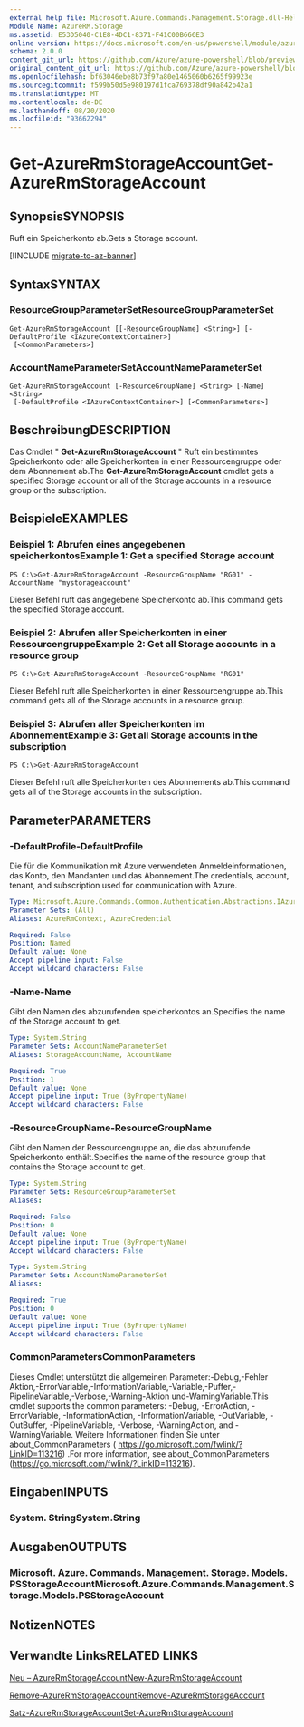```yaml
---
external help file: Microsoft.Azure.Commands.Management.Storage.dll-Help.xml
Module Name: AzureRM.Storage
ms.assetid: E53D5040-C1E8-4DC1-8371-F41C00B666E3
online version: https://docs.microsoft.com/en-us/powershell/module/azurerm.storage/get-azurermstorageaccount
schema: 2.0.0
content_git_url: https://github.com/Azure/azure-powershell/blob/preview/src/ResourceManager/Storage/Commands.Management.Storage/help/Get-AzureRmStorageAccount.md
original_content_git_url: https://github.com/Azure/azure-powershell/blob/preview/src/ResourceManager/Storage/Commands.Management.Storage/help/Get-AzureRmStorageAccount.md
ms.openlocfilehash: bf63046ebe8b73f97a80e1465060b6265f99923e
ms.sourcegitcommit: f599b50d5e980197d1fca769378df90a842b42a1
ms.translationtype: MT
ms.contentlocale: de-DE
ms.lasthandoff: 08/20/2020
ms.locfileid: "93662294"
---
```

# <span data-ttu-id="3715c-101">Get-AzureRmStorageAccount</span><span class="sxs-lookup"><span data-stu-id="3715c-101">Get-AzureRmStorageAccount</span></span>

## <span data-ttu-id="3715c-102">Synopsis</span><span class="sxs-lookup"><span data-stu-id="3715c-102">SYNOPSIS</span></span>
<span data-ttu-id="3715c-103">Ruft ein Speicherkonto ab.</span><span class="sxs-lookup"><span data-stu-id="3715c-103">Gets a Storage account.</span></span>

[!INCLUDE [migrate-to-az-banner](../../includes/migrate-to-az-banner.md)]

## <span data-ttu-id="3715c-104">Syntax</span><span class="sxs-lookup"><span data-stu-id="3715c-104">SYNTAX</span></span>

### <span data-ttu-id="3715c-105">ResourceGroupParameterSet</span><span class="sxs-lookup"><span data-stu-id="3715c-105">ResourceGroupParameterSet</span></span>
```
Get-AzureRmStorageAccount [[-ResourceGroupName] <String>] [-DefaultProfile <IAzureContextContainer>]
 [<CommonParameters>]
```

### <span data-ttu-id="3715c-106">AccountNameParameterSet</span><span class="sxs-lookup"><span data-stu-id="3715c-106">AccountNameParameterSet</span></span>
```
Get-AzureRmStorageAccount [-ResourceGroupName] <String> [-Name] <String>
 [-DefaultProfile <IAzureContextContainer>] [<CommonParameters>]
```

## <span data-ttu-id="3715c-107">Beschreibung</span><span class="sxs-lookup"><span data-stu-id="3715c-107">DESCRIPTION</span></span>
<span data-ttu-id="3715c-108">Das Cmdlet " **Get-AzureRmStorageAccount** " Ruft ein bestimmtes Speicherkonto oder alle Speicherkonten in einer Ressourcengruppe oder dem Abonnement ab.</span><span class="sxs-lookup"><span data-stu-id="3715c-108">The **Get-AzureRmStorageAccount** cmdlet gets a specified Storage account or all of the Storage accounts in a resource group or the subscription.</span></span>

## <span data-ttu-id="3715c-109">Beispiele</span><span class="sxs-lookup"><span data-stu-id="3715c-109">EXAMPLES</span></span>

### <span data-ttu-id="3715c-110">Beispiel 1: Abrufen eines angegebenen speicherkontos</span><span class="sxs-lookup"><span data-stu-id="3715c-110">Example 1: Get a specified Storage account</span></span>
```
PS C:\>Get-AzureRmStorageAccount -ResourceGroupName "RG01" -AccountName "mystorageaccount"
```

<span data-ttu-id="3715c-111">Dieser Befehl ruft das angegebene Speicherkonto ab.</span><span class="sxs-lookup"><span data-stu-id="3715c-111">This command gets the specified Storage account.</span></span>

### <span data-ttu-id="3715c-112">Beispiel 2: Abrufen aller Speicherkonten in einer Ressourcengruppe</span><span class="sxs-lookup"><span data-stu-id="3715c-112">Example 2: Get all Storage accounts in a resource group</span></span>
```
PS C:\>Get-AzureRmStorageAccount -ResourceGroupName "RG01"
```

<span data-ttu-id="3715c-113">Dieser Befehl ruft alle Speicherkonten in einer Ressourcengruppe ab.</span><span class="sxs-lookup"><span data-stu-id="3715c-113">This command gets all of the Storage accounts in a resource group.</span></span>

### <span data-ttu-id="3715c-114">Beispiel 3: Abrufen aller Speicherkonten im Abonnement</span><span class="sxs-lookup"><span data-stu-id="3715c-114">Example 3:  Get all Storage accounts in the subscription</span></span>
```
PS C:\>Get-AzureRmStorageAccount
```

<span data-ttu-id="3715c-115">Dieser Befehl ruft alle Speicherkonten des Abonnements ab.</span><span class="sxs-lookup"><span data-stu-id="3715c-115">This command gets all of the Storage accounts in the subscription.</span></span>

## <span data-ttu-id="3715c-116">Parameter</span><span class="sxs-lookup"><span data-stu-id="3715c-116">PARAMETERS</span></span>

### <span data-ttu-id="3715c-117">-DefaultProfile</span><span class="sxs-lookup"><span data-stu-id="3715c-117">-DefaultProfile</span></span>
<span data-ttu-id="3715c-118">Die für die Kommunikation mit Azure verwendeten Anmeldeinformationen, das Konto, den Mandanten und das Abonnement.</span><span class="sxs-lookup"><span data-stu-id="3715c-118">The credentials, account, tenant, and subscription used for communication with Azure.</span></span>

```yaml
Type: Microsoft.Azure.Commands.Common.Authentication.Abstractions.IAzureContextContainer
Parameter Sets: (All)
Aliases: AzureRmContext, AzureCredential

Required: False
Position: Named
Default value: None
Accept pipeline input: False
Accept wildcard characters: False
```

### <span data-ttu-id="3715c-119">-Name</span><span class="sxs-lookup"><span data-stu-id="3715c-119">-Name</span></span>
<span data-ttu-id="3715c-120">Gibt den Namen des abzurufenden speicherkontos an.</span><span class="sxs-lookup"><span data-stu-id="3715c-120">Specifies the name of the Storage account to get.</span></span>

```yaml
Type: System.String
Parameter Sets: AccountNameParameterSet
Aliases: StorageAccountName, AccountName

Required: True
Position: 1
Default value: None
Accept pipeline input: True (ByPropertyName)
Accept wildcard characters: False
```

### <span data-ttu-id="3715c-121">-ResourceGroupName</span><span class="sxs-lookup"><span data-stu-id="3715c-121">-ResourceGroupName</span></span>
<span data-ttu-id="3715c-122">Gibt den Namen der Ressourcengruppe an, die das abzurufende Speicherkonto enthält.</span><span class="sxs-lookup"><span data-stu-id="3715c-122">Specifies the name of the resource group that contains the Storage account to get.</span></span>

```yaml
Type: System.String
Parameter Sets: ResourceGroupParameterSet
Aliases:

Required: False
Position: 0
Default value: None
Accept pipeline input: True (ByPropertyName)
Accept wildcard characters: False
```

```yaml
Type: System.String
Parameter Sets: AccountNameParameterSet
Aliases:

Required: True
Position: 0
Default value: None
Accept pipeline input: True (ByPropertyName)
Accept wildcard characters: False
```

### <span data-ttu-id="3715c-123">CommonParameters</span><span class="sxs-lookup"><span data-stu-id="3715c-123">CommonParameters</span></span>
<span data-ttu-id="3715c-124">Dieses Cmdlet unterstützt die allgemeinen Parameter:-Debug,-Fehler Aktion,-ErrorVariable,-InformationVariable,-Variable,-Puffer,-PipelineVariable,-Verbose,-Warning-Aktion und-WarningVariable.</span><span class="sxs-lookup"><span data-stu-id="3715c-124">This cmdlet supports the common parameters: -Debug, -ErrorAction, -ErrorVariable, -InformationAction, -InformationVariable, -OutVariable, -OutBuffer, -PipelineVariable, -Verbose, -WarningAction, and -WarningVariable.</span></span> <span data-ttu-id="3715c-125">Weitere Informationen finden Sie unter about_CommonParameters ( https://go.microsoft.com/fwlink/?LinkID=113216) .</span><span class="sxs-lookup"><span data-stu-id="3715c-125">For more information, see about_CommonParameters (https://go.microsoft.com/fwlink/?LinkID=113216).</span></span>

## <span data-ttu-id="3715c-126">Eingaben</span><span class="sxs-lookup"><span data-stu-id="3715c-126">INPUTS</span></span>

### <span data-ttu-id="3715c-127">System. String</span><span class="sxs-lookup"><span data-stu-id="3715c-127">System.String</span></span>

## <span data-ttu-id="3715c-128">Ausgaben</span><span class="sxs-lookup"><span data-stu-id="3715c-128">OUTPUTS</span></span>

### <span data-ttu-id="3715c-129">Microsoft. Azure. Commands. Management. Storage. Models. PSStorageAccount</span><span class="sxs-lookup"><span data-stu-id="3715c-129">Microsoft.Azure.Commands.Management.Storage.Models.PSStorageAccount</span></span>

## <span data-ttu-id="3715c-130">Notizen</span><span class="sxs-lookup"><span data-stu-id="3715c-130">NOTES</span></span>

## <span data-ttu-id="3715c-131">Verwandte Links</span><span class="sxs-lookup"><span data-stu-id="3715c-131">RELATED LINKS</span></span>

[<span data-ttu-id="3715c-132">Neu – AzureRmStorageAccount</span><span class="sxs-lookup"><span data-stu-id="3715c-132">New-AzureRmStorageAccount</span></span>](./New-AzureRmStorageAccount.md)

[<span data-ttu-id="3715c-133">Remove-AzureRmStorageAccount</span><span class="sxs-lookup"><span data-stu-id="3715c-133">Remove-AzureRmStorageAccount</span></span>](./Remove-AzureRmStorageAccount.md)

[<span data-ttu-id="3715c-134">Satz-AzureRmStorageAccount</span><span class="sxs-lookup"><span data-stu-id="3715c-134">Set-AzureRmStorageAccount</span></span>](./Set-AzureRmStorageAccount.md)


